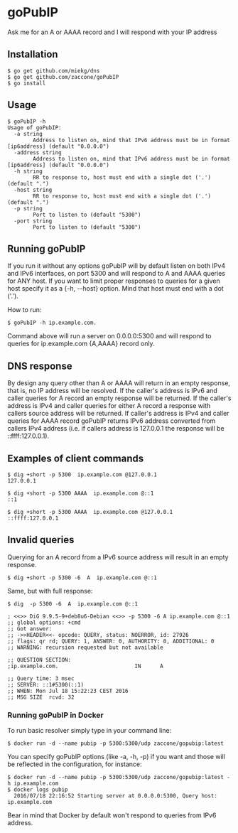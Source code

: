 # goPubIP
Ask me for an A or AAAA record and I will respond with your IP address

## Installation
```
$ go get github.com/miekg/dns
$ go get github.com/zaccone/goPubIP
$ go install
```

## Usage

```
$ goPubIP -h
Usage of goPubIP:
  -a string
        Address to listen on, mind that IPv6 address must be in format [ip6address] (default "0.0.0.0")
  -address string
        Address to listen on, mind that IPv6 address must be in format [ip6address] (default "0.0.0.0")
  -h string
        RR to response to, host must end with a single dot ('.') (default ".")
  -host string
        RR to response to, host must end with a single dot ('.') (default ".")
  -p string
        Port to listen to (default "5300")
  -port string
        Port to listen to (default "5300")
```

## Running goPubIP

If you run it without any options goPubIP will by default listen on both IPv4 and IPv6 interfaces, on port 5300 and will respond to A
and AAAA queries for ANY host. If you want to limit proper responses to queries for a given host specify it as a {-h, --host} option.
Mind that host must end with a dot ('.').

How to run:

```
$ goPubIP -h ip.example.com.
```

Command above will run a server on 0.0.0.0:5300 and will respond to queries for ip.example.com {A,AAAA} record only.

## DNS response

By design any query other than A or AAAA will return in an empty response, that is, no IP address will be resolved.
If the caller's address is IPv6 and caller queries for A record an empty response will be returned.
If the caller's address is IPv4 and caller queries for either A record a response with callers source address will be returned.
If caller's address is IPv4 and caller queries for AAAA record goPubIP returns IPv6 address converted from callers IPv4 address
(i.e. if callers address is 127.0.0.1 the response will be ::ffff:127.0.0.1).


## Examples of client commands

```
$ dig +short -p 5300  ip.example.com @127.0.0.1
127.0.0.1
```

```
$ dig +short -p 5300 AAAA  ip.example.com @::1
::1
```

```
$ dig +short -p 5300 AAAA  ip.example.com @127.0.0.1
::ffff:127.0.0.1
```

## Invalid queries

Querying for an A record from a IPv6 source address will result in an empty response.

```
$ dig +short -p 5300 -6  A  ip.example.com @::1
```

Same, but with full response:

```
$ dig  -p 5300 -6  A  ip.example.com @::1

; <<>> DiG 9.9.5-9+deb8u6-Debian <<>> -p 5300 -6 A ip.example.com @::1
;; global options: +cmd
;; Got answer:
;; ->>HEADER<<- opcode: QUERY, status: NOERROR, id: 27926
;; flags: qr rd; QUERY: 1, ANSWER: 0, AUTHORITY: 0, ADDITIONAL: 0
;; WARNING: recursion requested but not available

;; QUESTION SECTION:
;ip.example.com.                        IN      A

;; Query time: 3 msec
;; SERVER: ::1#5300(::1)
;; WHEN: Mon Jul 18 15:22:23 CEST 2016
;; MSG SIZE  rcvd: 32
```

### Running goPubIP in Docker

To run basic resolver simply type in your command line:

```
$ docker run -d --name pubip -p 5300:5300/udp zaccone/gopubip:latest
```

You can specify goPubIP options (like -a, -h, -p) if you want and those will be reflected in the configuration, for instance:

```
$ docker run -d --name pubip -p 5300:5300/udp zaccone/gopubip:latest -h ip.example.com
$ docker logs pubip
  2016/07/18 22:16:52 Starting server at 0.0.0.0:5300, Query host: ip.example.com
```

Bear in mind that Docker by default won't respond to queries from IPv6 address.
